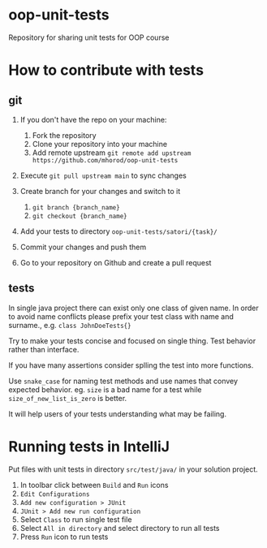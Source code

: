 # oop-unit-tests
Repository for sharing unit tests for OOP course

# How to contribute with tests

## git

1. If you don't have the repo on your machine:
    1. Fork the repository
    2. Clone your repository into your machine
    3. Add remote upstream `git remote add upstream https://github.com/mhorod/oop-unit-tests`

2. Execute `git pull upstream main` to sync changes
3. Create branch for your changes and switch to it
    1. `git branch {branch_name}`
    2. `git checkout {branch_name}`

4. Add your tests to directory `oop-unit-tests/satori/{task}/`
5. Commit your changes and push them
6. Go to your repository on Github and create a pull request

## tests
In single java project there can exist only one class of given name. In order to avoid name conflicts please prefix your test class with name and surname., e.g. `class JohnDoeTests{}`

Try to make your tests concise and focused on single thing.
Test behavior rather than interface.

If you have many assertions consider splling the test into more functions.

Use `snake_case` for naming test methods and use names that convey expected behavior.
eg. `size` is a bad name for a test while `size_of_new_list_is_zero` is better.

It will help users of your tests understanding what may be failing. 


# Running tests in IntelliJ

Put files with unit tests in directory `src/test/java/` in your solution project.

1. In toolbar click between `Build` and `Run` icons
2. `Edit Configurations`
3. `Add new configuration > JUnit`
4. `JUnit > Add new run configuration`
5. Select `Class` to run single test file
6. Select `All in directory` and select directory to run all tests
7. Press `Run` icon to run tests
